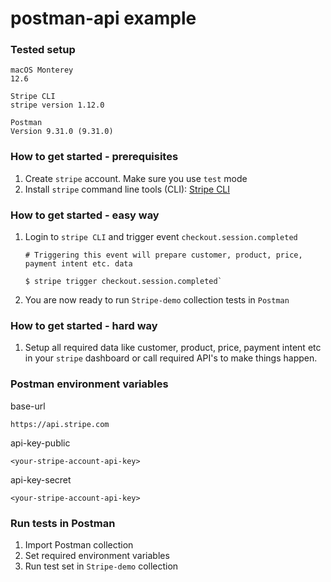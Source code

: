 # postman-api example

### Tested setup

```
macOS Monterey
12.6
```
```
Stripe CLI
stripe version 1.12.0
```
```
Postman
Version 9.31.0 (9.31.0)
```

### How to get started - prerequisites

1. Create `stripe` account. Make sure you use `test` mode
2. Install `stripe` command line tools (CLI): [Stripe CLI](https://stripe.com/docs/stripe-cli)

### How to get started - easy way

1. Login to `stripe CLI` and trigger event `checkout.session.completed`
   ```
   # Triggering this event will prepare customer, product, price, payment intent etc. data

   $ stripe trigger checkout.session.completed`
   ```
2. You are now ready to run `Stripe-demo` collection tests in `Postman`

### How to get started - hard way

1. Setup all required data like customer, product, price, payment intent etc in your `stripe` dashboard or call required API's to make things happen.

### Postman environment variables

base-url
```
https://api.stripe.com
```

api-key-public
```
<your-stripe-account-api-key>
```

api-key-secret
```
<your-stripe-account-api-key>
```

### Run tests in Postman

1. Import Postman collection
2. Set required environment variables
3. Run test set in `Stripe-demo` collection
